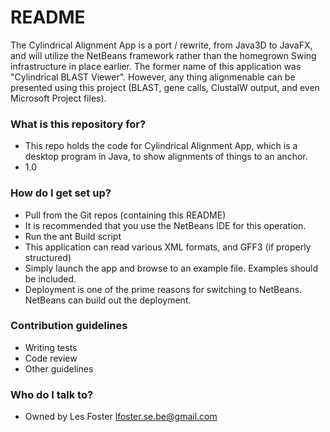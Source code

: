 # README #

The Cylindrical Alignment App is a port / rewrite, from Java3D to JavaFX, and will utilize the NetBeans framework rather than the homegrown Swing infrastructure in place earlier.  The former name of this application was "Cylindrical BLAST Viewer".  However, any thing alignmenable can be presented using this project (BLAST, gene calls, ClustalW output, and even Microsoft Project files).

### What is this repository for? ###

* This repo holds the code for Cylindrical Alignment App, which is a desktop program in Java, to show alignments of things to an anchor.
* 1.0

### How do I get set up? ###

* Pull from the Git repos (containing this README)
* It is recommended that you use the NetBeans IDE for this operation.
* Run the ant Build script
* This application can read various XML formats, and GFF3 (if properly structured)
* Simply launch the app and browse to an example file.  Examples should be included.
* Deployment is one of the prime reasons for switching to NetBeans.  NetBeans can build out the deployment.

### Contribution guidelines ###

* Writing tests
* Code review
* Other guidelines

### Who do I talk to? ###

* Owned by Les Foster lfoster.se.be@gmail.com